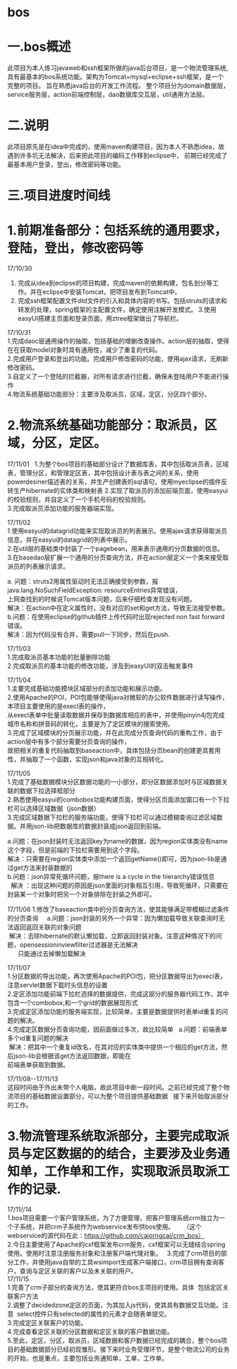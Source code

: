 # bos
一.bos概述
======
此项目为本人练习javaweb和ssh框架所做的java后台项目，是一个物流管理系统,具有最基本的bos系统功能。架构为Tomcat+mysql+eclipse+ssh框架，是一个完整的项目。
旨在熟悉java后台的开发工作流程。
整个项目分为domain数据层，service服务层，action前端控制层，dao数据库交互层，util通用方法层。

二.说明
=======
此项目原先是在idea中完成的，使用maven构建项目，因为本人不熟悉idea，故遇到许多坑无法解决，后来把此项目的编码工作移到eclipse中，
前期已经完成了最基本用户登录，登出，修改密码等功能。


三.项目进度时间线  
=======
1.前期准备部分：包括系统的通用要求，登陆，登出，修改密码等    
====
17/10/30
1. 完成从idea到eclipse的项目构建，完成maven的依赖构建，包名划分等工作。并在eclipse中安装Tomcat，把项目发布到Tomcat中。
2. 完成ssh框架配置文件dtd文件的引入和具体内容的书写。包括struts的请求和转发的处理，spring框架的主配置文件，确定使用注解开发模式。
 3.使用easyUI搭建主页面和登录页面，用ztree框架做出了导航栏。  
 
17/10/31     
1.完成daoc层通用操作的抽取，包括基础的增删改查操作。action层的抽取，使得在在获取model对象时具有通用性，减少了重复的代码。  
2.完成用户登录和登出的功能。完成用户修改密码的功能，使用ajax请求，无刷新修改密码。  
3.自定义了一个登陆的拦截器，对所有请求进行拦截，确保未登陆用户不能进行操作   
4.物流系统基础功能部分：主要涉及取派员，区域，定区，分区四个部分。     

2.物流系统基础功能部分：取派员，区域，分区，定区。
====
17/11/01  
1.为整个bos项目的基础部分设计了数据库表，其中包括取派员表，区域表，管理分区，和管理定区表，其中包括设计表与表之间的关系，使用  powerdesiner描述表的关系，并生产创建表的sql语句，使用myeclipse的插件反转生产hibernate的实体类和映射表
2.实现了取派员的添加前端页面，使用easyui的校验规则，并自定义了一个手机号码的校验规则。     
3.完成取派员添加功能的服务器端实现。     

 17/11/02    
 1.使用easyui的datagrid功能来实现取派员的列表展示。使用ajax请求获得取派员信息，并在easyui的datagrid的列表中展示。    
 2.在util层的基础类中封装了一个pagebean，用来表示通用的分页数据的信息。   
 3.在basedao层扩展一个通用的分页查询方法，并在action层定义一个类来接受取派员的列表展示请求。   
 
a. 问题：struts2用属性驱动时无法正确接受到参数，报java.lang.NoSuchFieldException: resourceEntries异常错误，  
上网查找到的时候说Tomcat版本问题，后来仔细检查发现没有问题。  
 解决：在action中在定义属性时，没有对应的set和get方法，导致无法接受参数。   
 b.问题：在使用eclipse的github插件上传代码时出现rejected non fast forward错误。     
   解决：因为代码没有合并，需要pull一下同步，然后在push.     
 
17/11/03    
1.完成取派员基本功能的批量删除功能     
2.完成取派员的基本功能的修改功能，涉及到easyUI的双击触发事件

17/11/04    
 1.主要完成基础功能模块区域部分的添加功能和展示功能。    
 2.使用Apache的POI，POI包能够使得java对微软的办公软件数据进行读写操作，本项目主要使用的是execl表的操作，   
 从execl表单中批量读取数据并保存到数据库相应的表中，并使用pinyin4j包完成城市名称和拼音码的转化，主要是为了定区模块的搜索使用。      
 3.完成了区域模块的分页展示功能，并在此完成分页查询代码的重构工作，由于action层中有多个部分需要分页查询的操作，   
 故把相关的重复代码抽取到baseaction中，具体包括分页bean的创建更具套用性，并抽取了一个函数，实现json和java对象的互相转化。   
    
 17/11/05    
 1.完成了基础数据模块分区数据功能的一小部分，即分区数据添加时与区域数据关联的数据下拉选择框部分  
 2.熟悉使用easyui的combobox功能构建页面，使得分区页面添加窗口有一个下拉栏可以选择区域数据（json数据）  
 3.完成区域数据下拉栏的服务端功能，使得下拉栏可以通过模糊查询过滤区域数据。并用json-lib把数据库的数据封装成json返回到前端。   
 
 a.问题：在json封装时无法返回key为name的数据，因为region实体类没有name这个字段，但是前端的下拉栏需要用到这个字段。  
   解决：只需要在region实体类中添加一个返回getName()即可，因为json-lib是通过get方法来封装数据的   
 b.问题：json异常死循环问题，报there is a cycle in the hierarchy错误信息    
   解决 ：出现这种问题的原因是json里面的对象相互引用，导致死循环，只需要在封装某一个对象时把另一个对象排除在封装之外即可。   
     
 17/11/06
 1.修改了baseaction类中的分页查询方法，使其能够满足带模糊过滤条件的分页查询    
a.问题：json封装的另外一个异常：因为懒加载导致关联查询时无法返回返回关联的对象问题    
  解决：去除hibernate的默认懒加载，立即返回封装对象。注意这种情况下的问题，opensessioninviewfilter过滤器是无法解决    
       只能通过去掉懒加载解决   
     
17/11/07    
1.分区数据的导出功能，再次使用Apache的POI包，把分区数据导出为execl表，注意servlet数据下载时头信息的设置   
2.定区添加功能前端下拉栏选择的数据提供，完成这部分的服务器代码工作，其中包含一个combobox,和一个grid的数据展现形式   
3.完成定区添加功能的服务端实现，比较简单，主要是数据提供时表单id重复的问题的解决。   
4.完成定区数据分页查询功能，因前面做过多次，故比较简单   
a.问题：前端表单多个id重复问题的解决   
  解决：把其中一个重复id改名，在其对应的实体类中提供一个相应的get方法，然后json-lib会根据该get方法返回数据，即能在    
  前端表单获取到数据。   
      
17/11/08--17/11/13       
这段时间由于外出未带个人电脑，故此项目中断一段时间。之前已经完成了整个物流项目的基础数据设置部分，可以为整个项目提供基础数据  
接下来开始取派部分的工作。   
   
 3.物流管理系统取派部分，主要完成取派员与定区数据的的结合，主要涉及业务通知单，工作单和工作，实现取派员取派工作的记录.   
 ====   
17/11//14    
1.bos项目需要一个客户管理系统，为了方便管理，把客户管理系统crm独立为一个子系统，并把crm子系统作为webservice发布供bos使用。    
（这个webservice的源代码在此：https://github.com/caiorngcai/crm_bos）    
2.今日主要使用了Apache的cxf框架发布crm服务，cxf框架可以无缝结合spring使用。使用时注意注册服务对象和注册客户端代理对象。       
3.完成了crm项目的部分工作，并使用java自带的工具wsimport生成客户端接口，crm项目拥有查询客户，查询与定区关联的客户以及未关联的用户。   
17/11/15    
1.完善了crm子部分的查询方法，使其更符合bos主项目的使用。具体  包括定区关联客户方法    
2.调整了decidedzone定区的页面，为其加入js代码，使其具有数据交互功能。注意  select控件只有selected的属性的元素才会随表单提交。   
3.完成定区关联客户的功能。     
4.完成查看定区关联的分区数据和定区关联的客户数据功能。    
5.至此，定区，分区，取派员，区域数据和客户数据已经完成的耦合，整个bos项目的基础数据部分已经初现雏形。接下来时业务受理环节，是整个物流公司的业务的开始，也是重点，主要包括业务通知单，工单，工作单。

   
   
 
 

 
